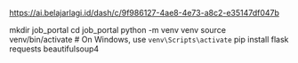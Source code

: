 https://ai.belajarlagi.id/dash/c/9f986127-4ae8-4e73-a8c2-e35147df047b

mkdir job_portal
cd job_portal
python -m venv venv
source venv/bin/activate  # On Windows, use `venv\Scripts\activate`
pip install flask requests beautifulsoup4
